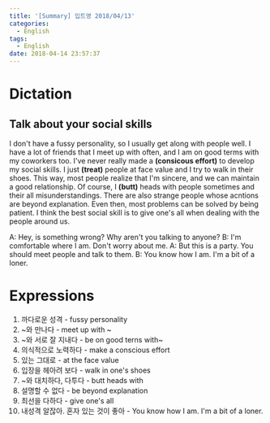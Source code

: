 ```yaml
---
title: '[Summary] 입트영 2018/04/13'
categories:
  - English
tags:
  - English
date: 2018-04-14 23:57:37
---
```


# Dictation
## Talk about your social skills

I don't have a fussy personality, so I usually get along with people well. I have a lot of friends that I meet up with often, and I am on good terms with my coworkers too. I've never really made a **(consicous effort)** to develop my social skills. I just **(treat)** people at face value and I try to walk in their shoes. This way, most people realize that I'm sincere, and we can maintain a good relationship. Of course, I **(butt)** heads with people sometimes and their all misunderstandings. There are also strange people whose acntions are beyond explanation. Even then,  most problems can be solved by being patient. I think the best social skill is to give one's all when dealing with the people around us.

A: Hey, is something wrong? Why aren't you talking to anyone?
B: I'm comfortable where I am. Don't worry about me.
A: But this is a party. You should meet people and talk to them.
B: You know how I am. I'm a bit of a loner.

# Expressions
1. 까다로운 성격 - fussy personality
1. ~와 만나다 - meet up with ~
1. ~와 서로 잘 지내다 - be on good terns with~
1. 의식적으로 노력하다 - make a conscious effort
1. 있는 그대로 - at the face value
1. 입장을 헤아려 보다 - walk in one's shoes
1. ~와 대치하다, 다투다 - butt heads with
1. 설명할 수 없다 - be beyond explanation
1. 최선을 다하다 - give one's all
1. 내성격 알잖아. 혼자 있는 것이 좋아 - You know how I am. I'm a bit of a loner.
